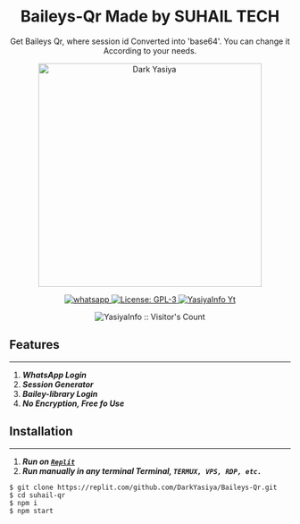 
<h1 align="center">Baileys-Qr Made by SUHAIL TECH</h1>
<p align="center"> Get Baileys Qr, where session id Converted into 'base64'. You can change it According to your needs. </p>

<p align="center">
  <a href="https://youtube.com/@suhailtechinfo">
    <img alt="Dark Yasiya" height="400" src="https://i.imgur.com/NpA3ZsJ.jpeg">
  </a>
</p>

  <html>
   <body>
  <p align="center">
  <a href="https://wa.me/+94760018802 target="_blank">
    <img alt="whatsapp" src="https://img.shields.io/badge/ Whatsapp -25D366?style=for-the-badge&logo=whatsapp&logoColor=white" />
  </a>
  <a aria-label="Baleys_Qr free" href="https://github.com/DarkChamaofc/SAKURA-MD/fork" target="_blank">
    <img alt="License: GPL-3" src="https://img.shields.io/github/stars/DarkYasiya/Baileys-Qr?style=social" target="_blank" />
  </a>
  <a aria-label="Suhail_Md is free to use" href="https://youtube.com/@yasiya_yt" target="_blank">
    <img alt="YasiyaInfo Yt" src="https://img.shields.io/youtube/channel/subscribers/@yasiya_yt" target="_blank" />
  </a>
    <p align="center"><img src="https://profile-counter.glitch.me/{DarkYasiya}/count.svg" alt="YasiyaInfo :: Visitor's Count" /></p>

     
  </body>
</html>

## Features
---
1. ***WhatsApp Login***
2. ***Session Generator***
3. ***Bailey-library Login***
4. ***No Encryption, Free fo Use***
##




## Installation
---
1.  ***Run on [`Replit`](https://replit.com/github/DarkYasiya/Baileys-Qr)***
2. ***Run manually in any terminal Terminal, `TERMUX, VPS, RDP, etc.`***
```
$ git clone https://replit.com/github.com/DarkYasiya/Baileys-Qr.git
$ cd suhail-qr
$ npm i
$ npm start
```
##
